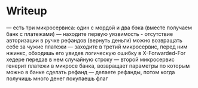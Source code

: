 # Writeup 

— есть три микросервиса: один с мордой и два бэка (вместе получаем банк с платежами)
— находите первую уязвимость - отсутствие авторизации в ручке рефандов (вернуть деньги)
можно возвращать себе за чужие платежи
— заходите в третий микросервис, перед ним нжинкс, обходишь его увидев логическую ошибку в X-Forwarded-For хедере передав в нем случайную строку
— второй микросервис генерит платежи в микросе банка, возвращает параметры по которым можно в банке сделать рефанд
— делаете рефанды, потом когда получишь много денег покупаешь флаг
